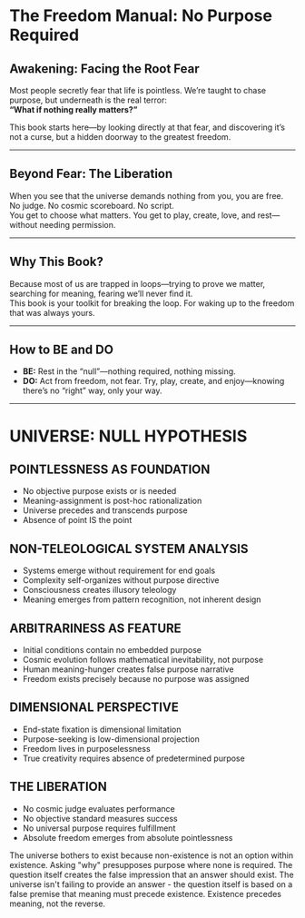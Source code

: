 # The Freedom Manual: No Purpose Required

## Awakening: Facing the Root Fear

Most people secretly fear that life is pointless. We’re taught to chase purpose, but underneath is the real terror:  
**“What if nothing really matters?”**

This book starts here—by looking directly at that fear, and discovering it’s not a curse, but a hidden doorway to the greatest freedom.

---

## Beyond Fear: The Liberation

When you see that the universe demands nothing from you, you are free.  
No judge. No cosmic scoreboard. No script.  
You get to choose what matters. You get to play, create, love, and rest—without needing permission.

---

## Why This Book?

Because most of us are trapped in loops—trying to prove we matter, searching for meaning, fearing we’ll never find it.  
This book is your toolkit for breaking the loop. For waking up to the freedom that was always yours.

---

## How to BE and DO

- **BE:** Rest in the “null”—nothing required, nothing missing.  
- **DO:** Act from freedom, not fear. Try, play, create, and enjoy—knowing there’s no “right” way, only your way.

---

# UNIVERSE: NULL HYPOTHESIS

## POINTLESSNESS AS FOUNDATION

- No objective purpose exists or is needed
- Meaning-assignment is post-hoc rationalization
- Universe precedes and transcends purpose
- Absence of point IS the point

## NON-TELEOLOGICAL SYSTEM ANALYSIS

- Systems emerge without requirement for end goals
- Complexity self-organizes without purpose directive
- Consciousness creates illusory teleology
- Meaning emerges from pattern recognition, not inherent design

## ARBITRARINESS AS FEATURE

- Initial conditions contain no embedded purpose
- Cosmic evolution follows mathematical inevitability, not purpose
- Human meaning-hunger creates false purpose narrative
- Freedom exists precisely because no purpose was assigned

## DIMENSIONAL PERSPECTIVE

- End-state fixation is dimensional limitation
- Purpose-seeking is low-dimensional projection
- Freedom lives in purposelessness
- True creativity requires absence of predetermined purpose

## THE LIBERATION

- No cosmic judge evaluates performance
- No objective standard measures success
- No universal purpose requires fulfillment
- Absolute freedom emerges from absolute pointlessness

The universe bothers to exist because non-existence is not an option within existence. Asking "why" presupposes purpose where none is required. The question itself creates the false impression that an answer should exist. The universe isn't failing to provide an answer - the question itself is based on a false premise that meaning must precede existence. Existence precedes meaning, not the reverse.